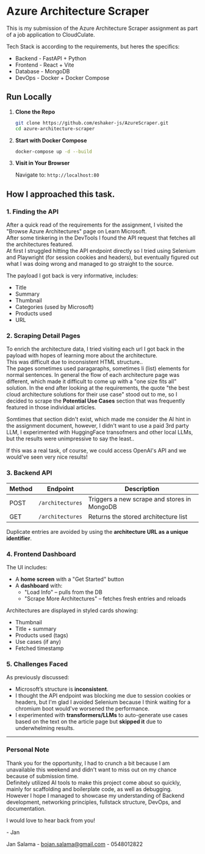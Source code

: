 # Azure Architecture Scraper

This is my submission of the Azure Architecture Scraper assignment as part of a job application to CloudCulate.

Tech Stack is according to the requirements, but heres the specifics:

- Backend - FastAPI + Python
- Frontend - React + Vite
- Database - MongoDB
- DevOps - Docker + Docker Compose



## Run Locally

1. **Clone the Repo**

   ```bash
   git clone https://github.com/eshaker-js/AzureScraper.git
   cd azure-architecture-scraper
   ```

2. **Start with Docker Compose**

   ```bash
   docker-compose up -d --build
   ```

3. **Visit in Your Browser**

   Navigate to:
   `http://localhost:80`



## How I approached this task.

### 1. Finding the API  
After a quick read of the requirements for the assignment, I visited the "Browse Azure Architectures" page on Learn Microsoft.  
After some tinkering in the DevTools I found the API request that fetches all the architectures featured.  
At first I struggled hitting the API endpoint directly so I tried using Selenium and Playwright (for session cookies and headers), but eventually figured out what I was doing wrong and managed to go straight to the source.  

The payload I got back is very informative, includes:

- Title  
- Summary  
- Thumbnail  
- Categories (used by Microsoft)
- Products used  
- URL  

### 2. Scraping Detail Pages  
To enrich the architecture data, I tried visiting each url I got back in the payload with hopes of learning more about the architecture.  
This was difficult due to inconsistent HTML structure..  
The pages sometimes used paragaraphs, sometimes li (list) elements for normal sentences.
In general the flow of each architecture page was different, which made it difficult to come up with a "one size fits all" solution. 
In the end after looking at the requirements, the quote  "the best cloud
architecture solutions for their use case" stood out to me, so I decided to scrape the **Potential Use Cases** section that was frequently featured in those individual articles.  

  
  Somtimes that section didn't exist, which made me consider the AI hint in the assignment document, however, I didn't want to use a paid 3rd party LLM, I experimented with HuggingFace transofmers and other local LLMs, but the results were unimpressive to say the least..  

  If this was a real task, of course, we could access OpenAI's API and we would've seen very nice results!

### 3. Backend API

| Method | Endpoint         | Description                                  |
|--------|------------------|----------------------------------------------|
| POST   | `/architectures` | Triggers a new scrape and stores in MongoDB  |
| GET    | `/architectures` | Returns the stored architecture list         |

Duplicate entries are avoided by using the **architecture URL as a unique identifier**.

### 4. Frontend Dashboard  
The UI includes:
- A **home screen** with a "Get Started" button
- A **dashboard** with:
  - "Load Info" – pulls from the DB  
  - "Scrape More Architectures" – fetches fresh entries and reloads  

Architectures are displayed in styled cards showing:
- Thumbnail  
- Title + summary  
- Products used (tags)  
- Use cases (if any)  
- Fetched timestamp  

### 5. Challenges Faced

As previously discussed:

- Microsoft’s structure is **inconsistent**. 
- I thought the API endpoint was blocking me due to session cookies or headers, but I'm glad I avoided Selenium because I think waiting for a chromium boot would've worsened the performance.
- I experimented with **transformers/LLMs** to auto-generate use cases based on the text on the article page but **skipped it** due to underwhelming results.

---

### Personal Note

Thank you for the opportunity, I had to crunch a bit because I am unavailable this weekend and didn't want to miss out on my chance because of submission time.  
Definitely utilized AI tools to make this project come about so quickly, mainly for scaffolding and boilerplate code, as well as debugging.  
However I hope I managed to showcase my understanding of Backend development, networking principles, fullstack structure, DevOps, and documentation.

I would love to hear back from you!

\- Jan


Jan Salama - bojan.salama@gmail.com - 0548012822
